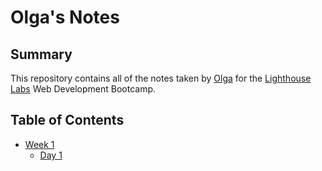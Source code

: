 # Olga's Notes
## Summary 

This repository contains all of the notes taken by [Olga](https://github.com/0lgaP) for the [Lighthouse Labs](https://www.lighthouselabs.ca/) Web Development Bootcamp.

## Table of Contents
* [Week 1](/Week_1)
  * [Day 1](/Week_1/Day_1)
